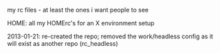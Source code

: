 my rc files - at least the ones i want people to see

HOME: all my HOMErc's for an X environment setup



2013-01-21:
 re-created the repo; removed the work/headless config as it will exist as another repo (rc_headless)



